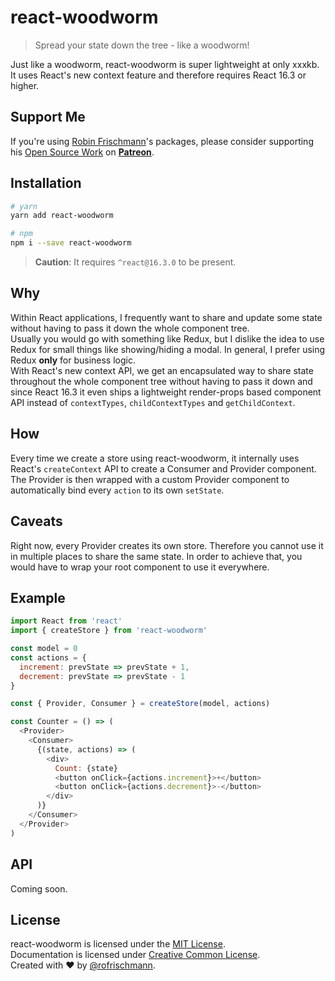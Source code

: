 # react-woodworm

> Spread your state down the tree - like a woodworm!

Just like a woodworm, react-woodworm is super lightweight at only xxxkb.<br>
It uses React's new context feature and therefore requires React 16.3 or higher.

## Support Me
If you're using [Robin Frischmann](https://rofrischmann.de)'s packages, please consider supporting his [Open Source Work](https://github.com/rofrischmann) on [**Patreon**](https://www.patreon.com/rofrischmann).

## Installation
```sh
# yarn
yarn add react-woodworm

# npm
npm i --save react-woodworm
```
> **Caution**: It requires `^react@16.3.0` to be present.

## Why
Within React applications, I frequently want to share and update some state without having to pass it down the whole component tree.<br>
Usually you would go with something like Redux, but I dislike the idea to use Redux for small things like showing/hiding a modal. In general, I prefer using Redux **only** for business logic.<br>
With React's new context API, we get an encapsulated way to share state throughout the whole component tree without having to pass it down and since React 16.3 it even ships a lightweight render-props based component API instead of `contextTypes`, `childContextTypes` and `getChildContext`.

## How
Every time we create a store using react-woodworm, it internally uses React's `createContext` API to create a Consumer and Provider component. The Provider is then wrapped with a custom Provider component to automatically bind every `action` to its own `setState`.

## Caveats
Right now, every Provider creates its own store. Therefore you cannot use it in multiple places to share the same state. In order to achieve that, you would have to wrap your root component to use it everywhere.

## Example
```javascript
import React from 'react'
import { createStore } from 'react-woodworm'

const model = 0
const actions = {
  increment: prevState => prevState + 1,
  decrement: prevState => prevState - 1
}

const { Provider, Consumer } = createStore(model, actions)

const Counter = () => (
  <Provider>
    <Consumer>
      {(state, actions) => (
        <div>
          Count: {state}
          <button onClick={actions.increment}>+</button>
          <button onClick={actions.decrement}>-</button>
        </div>
      )}
    </Consumer>
  </Provider>
)
```

## API
Coming soon.

## License
react-woodworm is licensed under the [MIT License](http://opensource.org/licenses/MIT).<br>
Documentation is licensed under [Creative Common License](http://creativecommons.org/licenses/by/4.0/).<br>
Created with ♥ by [@rofrischmann](http://rofrischmann.de).




